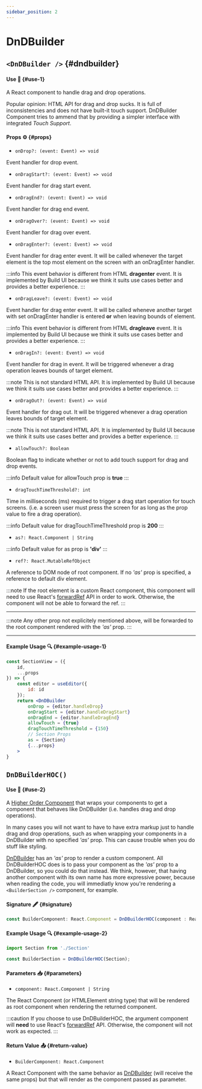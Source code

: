 ```yaml
---
sidebar_position: 2
---
```


# DnDBuilder

## `<DnDBuilder />` {#dndbuilder}

#### Use 🔧 {#use-1}

A React component to handle drag and drop operations. 

Popular opinion: HTML API for drag and drop sucks. It is full of inconsistencies and does not have built-it touch support. DnDBuilder Component tries to ammend that by providing a simpler interface with integrated *Touch Support*. 

#### Props ⚙️ {#props}

- `onDrop?: (event: Event) => void`

Event handler for drop event.

- `onDragStart?: (event: Event) => void` 

Event handler for drag start event.

- `onDragEnd?: (event: Event) => void` 

Event handler for drag end event.

- `onDragOver?: (event: Event) => void` 

Event handler for drag over event.

- `onDragEnter?: (event: Event) => void` 

Event handler for drag enter event. It will be called whenever the target element is the top most element on the screen with an onDragEnter handler.

:::info
This event behavior is different from HTML **dragenter** event. It is implemented by Build UI because we think it suits use cases better and provides a better experience. 
:::

- `onDragLeave?: (event: Event) => void` 

Event handler for drag enter event. It will be called wheneve another target with set onDragEnter handler is entered **or** when leaving bounds of element.

:::info
This event behavior is different from HTML **dragleave** event. It is implemented by Build UI because we think it suits use cases better and provides a better experience. 
:::

- `onDragIn?: (event: Event) => void` 

Event handler for drag in event. It will be triggered whenever a drag operation leaves bounds of target element.

:::note
This is not standard HTML API. It is implemented by Build UI because we think it suits use cases better and provides a better experience.
:::

- `onDragOut?: (event: Event) => void`

Event handler for drag out. It will be triggered whenever a drag operation leaves bounds of target element.

:::note
This is not standard HTML API. It is implemented by Build UI because we think it suits use cases better and provides a better experience.
:::

- `allowTouch?: Boolean` 

Boolean flag to indicate whether or not to add touch support for drag and drop events.

:::info
Default value for allowTouch prop is **true**
:::

- `dragTouchTimeThreshold?: int` 

Time in milliseconds (ms) required to trigger a drag start operation for touch screens. (i.e. a screen user must press the screen for as long as the prop value to fire a drag operation).

:::info
Default value for dragTouchTimeThreshold prop is **200**
:::

- `as?: React.Component | String` 

:::info
Default value for as prop is **'div'**
:::

- `ref?: React.MutableRefObject`

A reference to DOM node of root component. If no *'as'* prop is specified, a reference to default div element.

:::note
If the root element is a custom React component, this component will need to use React's [forwardRef](https://reactjs.org/docs/forwarding-refs.html) API in order to work. Otherwise, the component will not be able to forward the ref.
:::

___
:::note
Any other prop not explicitely mentioned above, will be forwarded to the root
component rendered with the *'as'* prop.
:::
___



#### Example Usage 🔍 {#example-usage-1}

```jsx
const SectionView = ({
    id,
    ...props
}) => {
    const editor = useEditor({
        id: id
    });
    return <DnDBuilder
        onDrop = {editor.handleDrop}
        onDragStart = {editor.handleDragStart}
        onDragEnd = {editor.handleDragEnd}
        allowTouch = {true}
        dragTouchTimeThreshold = {150}
        // Section Props
        as = {Section}
        {...props}
    >
}
```

## `DnDBuilderHOC()`

#### Use 🔧 {#use-2}

A [Higher Order Component](https://reactjs.org/docs/higher-order-components.html) that wraps your components to get a component that behaves like DnDBuilder (i.e. handles drag and drop operations).

In many cases you will not want to have to have extra markup just to handle drag and drop operations, such as when wrapping your components in a DnDBuilder with no specified *'as'* prop. This can cause trouble when you do stuff like styling. 

[DnDBuilder](#props) has an *'as'* prop to render a custom component. All DnDBuilderHOC does is to pass your component as the *'as'* prop to a DnDBuilder, so you could do that instead. We think, however, that having another component with its own name has more expressive power, because when reading the code, you will immediatly know you're rendering a `<BuilderSection />` component, for example.

#### Signature 🖋️ {#signature}

```js
const BuilderComponent: React.Component = DnDBuilderHOC(component : React.Component | String);
```

#### Example Usage 🔍 {#example-usage-2}

```jsx
import Section from './Section'

const BuilderSection = DnDBuilderHOC(Section);
```

#### Parameters 📥 {#parameters}

- `component: React.Component | String`

The React Component (or HTMLElement string type) that will be rendered as root component when rendering the returned component.

:::caution
If you choose to use DnDBuilderHOC, the argument component will **need** to use React's [forwardRef](https://reactjs.org/docs/forwarding-refs.html) API. Otherwise, the component will not work as expected.
:::

#### Return Value 📤 {#return-value}

- `BuilderComponent: React.Component`

A React Component with the same behavior as [DnDBuilder](#dndbuilder) (will receive the same props) but that will render as the component passed as parameter.

